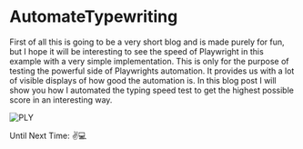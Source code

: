 # AutomateTypewriting

First of all this is going to be a very short blog and is made purely for fun, but I hope it will be interesting to see the speed of Playwright in this example with a very simple implementation.
This is only for the purpose of testing the powerful side of Playwrights automation. It provides us with a lot of visible displays of how good the automation is. In this blog post I will show you how I automated the typing speed test to get the highest possible score in an interesting way.


![PLY](https://github.com/MediumMeris/AutomateTypewriting/assets/143943578/7f9da6bd-400c-435f-bdda-0af6942dda47)




Until Next Time: ✌️💻
